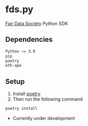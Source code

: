 # fds.py

[Fair Data Society](https://github.com/fairDataSociety/fds.js) Python SDK

## Dependencies

```bash
Python >= 3.9
pip
poetry
eth-ape
```

## Setup

1. Install [poetry](https://python-poetry.org/docs/)
2. Then run the following command

```bash
poetry install
```

- Currently under development

